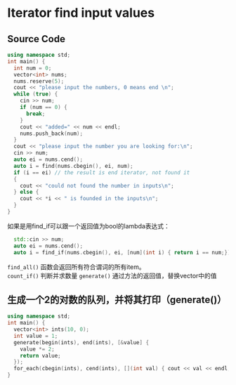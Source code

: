 # Iterator find input values

## Source Code

```C++
using namespace std;
int main() {
  int num = 0;
  vector<int> nums;
  nums.reserve(5);
  cout << "please input the numbers, 0 means end \n";
  while (true) {
    cin >> num;
    if (num == 0) {
      break;
    }
    cout << "added=" << num << endl;
    nums.push_back(num);
  }
  cout << "please input the number you are looking for:\n";
  cin >> num;
  auto ei = nums.cend();
  auto i = find(nums.cbegin(), ei, num);
  if (i == ei) // the result is end iterator, not found it
  {
    cout << "could not found the number in inputs\n";
  } else {
    cout << *i << " is founded in the inputs\n";
  }
}
```
如果是用find_if可以跟一个返回值为bool的lambda表达式：  
```C++
  std::cin >> num;
  auto ei = nums.cend();
  auto i = find_if(nums.cbegin(), ei, [num](int i) { return i == num;});
```

`find_all()` 函数会返回所有符合谓词的所有item。  
`count_if()` 判断并求数量
`generate()` 通过方法的返回值，替换vector中的值

## 生成一个2的对数的队列，并将其打印（generate()）

```C++
using namespace std;
int main() {
  vector<int> ints(10, 0);
  int value = 1;
  generate(begin(ints), end(ints), [&value] {
    value *= 2;
    return value;
  });
  for_each(cbegin(ints), cend(ints), [](int val) { cout << val << endl; });
}
```